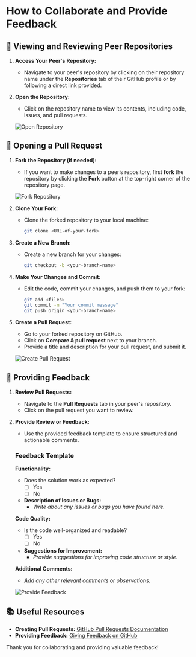 # How to Collaborate and Provide Feedback

## 👥 Viewing and Reviewing Peer Repositories

1. **Access Your Peer's Repository:**
   - Navigate to your peer's repository by clicking on their repository name under the **Repositories** tab of their GitHub profile or by following a direct link provided.

2. **Open the Repository:**
   - Click on the repository name to view its contents, including code, issues, and pull requests.

   ![Open Repository](https://img.shields.io/badge/Open-Repository-blue)

## 🔄 Opening a Pull Request

1. **Fork the Repository (if needed):**
   - If you want to make changes to a peer’s repository, first **fork** the repository by clicking the **Fork** button at the top-right corner of the repository page.

   ![Fork Repository](https://img.shields.io/badge/Fork-Repository-orange)

2. **Clone Your Fork:**
   - Clone the forked repository to your local machine:

     ```bash
     git clone <URL-of-your-fork>
     ```

3. **Create a New Branch:**
   - Create a new branch for your changes:

     ```bash
     git checkout -b <your-branch-name>
     ```

4. **Make Your Changes and Commit:**
   - Edit the code, commit your changes, and push them to your fork:

     ```bash
     git add <files>
     git commit -m "Your commit message"
     git push origin <your-branch-name>
     ```

5. **Create a Pull Request:**
   - Go to your forked repository on GitHub.
   - Click on **Compare & pull request** next to your branch.
   - Provide a title and description for your pull request, and submit it.

   ![Create Pull Request](https://img.shields.io/badge/Create-Pull%20Request-green)

## 💬 Providing Feedback

1. **Review Pull Requests:**
   - Navigate to the **Pull Requests** tab in your peer's repository.
   - Click on the pull request you want to review.

2. **Provide Review or Feedback:**
   - Use the provided feedback template to ensure structured and actionable comments.

   ### Feedback Template

   **Functionality:**
   - Does the solution work as expected?
     - [ ] Yes
     - [ ] No
   - **Description of Issues or Bugs:**
     - _Write about any issues or bugs you have found here._

   **Code Quality:**
   - Is the code well-organized and readable?
     - [ ] Yes
     - [ ] No
   - **Suggestions for Improvement:**
     - _Provide suggestions for improving code structure or style._

   **Additional Comments:**
   - _Add any other relevant comments or observations._

   ![Provide Feedback](https://img.shields.io/badge/Provide-Feedback-orange)

## 📚 Useful Resources

- **Creating Pull Requests:** [GitHub Pull Requests Documentation](https://docs.github.com/en/github/collaborating-with-issues-and-pull-requests/creating-a-pull-request)
- **Providing Feedback:** [Giving Feedback on GitHub](https://docs.github.com/en/github/collaborating-with-issues-and-pull-requests/using-pull-requests)

Thank you for collaborating and providing valuable feedback!

